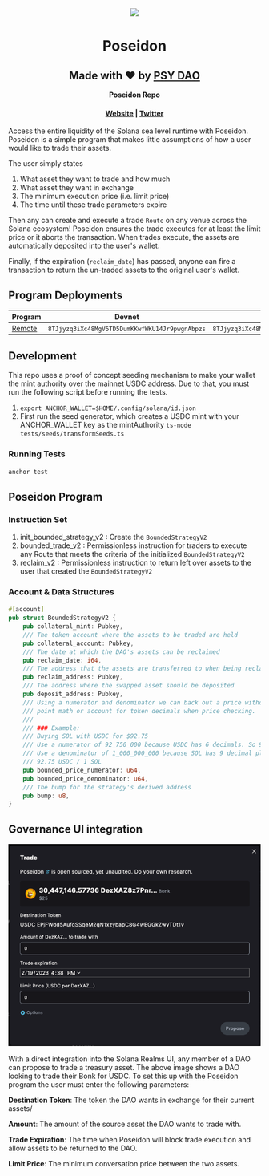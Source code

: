 <div align="center">
  <img height="170" src="https://user-images.githubusercontent.com/32071703/149460918-3694084f-2a37-4c95-93d3-b5aaf078d444.png" />

  <h1>Poseidon</h1>
  <h2>Made with ❤️ by <a href="https://app.realms.today/dao/PSY">PSY DAO</a></h2>

  <p>
    <strong>Poseidon Repo</strong>
  </p>

  <h4>
    <a href="https://psyfi.io/">Website</a>
    <span> | </span>
    <a href="https://twitter.com/psyoptions">Twitter</a>
  </h4>
</div>

Access the entire liquidity of the Solana sea level runtime with Poseidon. Poseidon is a simple program that makes little assumptions of how a user would like to trade their assets.

The user simply states

1. What asset they want to trade and how much
2. What asset they want in exchange
3. The minimum execution price (i.e. limit price)
4. The time until these trade parameters expire

Then any can create and execute a trade `Route` on any venue across the Solana ecosystem! Poseidon ensures the trade executes for at least the limit price or it aborts the transaction. When trades execute, the assets are automatically deposited into the user's wallet.

Finally, if the expiration (`reclaim_date`) has passed, anyone can fire a transaction to return the un-traded assets to the original user's wallet.

## Program Deployments

| Program                      | Devnet                                         | Mainnet Beta                                   |
| ---------------------------- | ---------------------------------------------- | ---------------------------------------------- |
| [Remote](/programs/poseidon) | `8TJjyzq3iXc48MgV6TD5DumKKwfWKU14Jr9pwgnAbpzs` | `8TJjyzq3iXc48MgV6TD5DumKKwfWKU14Jr9pwgnAbpzs` |

## Development

This repo uses a proof of concept seeding mechanism to make your wallet the mint authority over the mainnet USDC address. Due to that, you must run the following script before running the tests.

1. `export ANCHOR_WALLET=$HOME/.config/solana/id.json`
2. First run the seed generator, which creates a USDC mint with your ANCHOR_WALLET key as the mintAuthority
   `ts-node tests/seeds/transformSeeds.ts`

### Running Tests

`anchor test`

## Poseidon Program

### Instruction Set

1. init_bounded_strategy_v2 : Create the `BoundedStrategyV2`
2. bounded_trade_v2 : Permissionless instruction for traders to execute any Route that meets the criteria of the initialized `BoundedStrategyV2`
3. reclaim_v2 : Permissionless instruction to return left over assets to the user that created the `BoundedStrategyV2`

### Account & Data Structures

```rust
#[account]
pub struct BoundedStrategyV2 {
    pub collateral_mint: Pubkey,
    /// The token account where the assets to be traded are held
    pub collateral_account: Pubkey,
    /// The date at which the DAO's assets can be reclaimed
    pub reclaim_date: i64,
    /// The address that the assets are transferred to when being reclaimed.
    pub reclaim_address: Pubkey,
    /// The address where the swapped asset should be deposited
    pub deposit_address: Pubkey,
    /// Using a numerator and denominator we can back out a price without having to use floating
    /// point math or account for token decimals when price checking.
    ///
    /// ### Example:
    /// Buying SOL with USDC for $92.75
    /// Use a numerator of 92_750_000 because USDC has 6 decimals. So 92_750_000 is 92.75 USDC.
    /// Use a denominator of 1_000_000_000 because SOL has 9 decimal places. So that's 1 SOL.
    /// 92.75 USDC / 1 SOL
    pub bounded_price_numerator: u64,
    pub bounded_price_denominator: u64,
    /// The bump for the strategy's derived address
    pub bump: u8,
}
```

## Governance UI integration

![Governance UI Integration](static/v2_governance_modal.png)

With a direct integration into the Solana Realms UI, any member of a DAO can propose to trade a treasury asset. The above image shows a DAO looking to trade their Bonk for USDC. To set this up with the Poseidon program the user must enter the following parameters:

**Destination Token**: The token the DAO wants in exchange for their current assets/

**Amount**: The amount of the source asset the DAO wants to trade with.

**Trade Expiration**: The time when Poseidon will block trade execution and allow assets to be returned to the DAO.

**Limit Price**: The minimum conversation price between the two assets.
